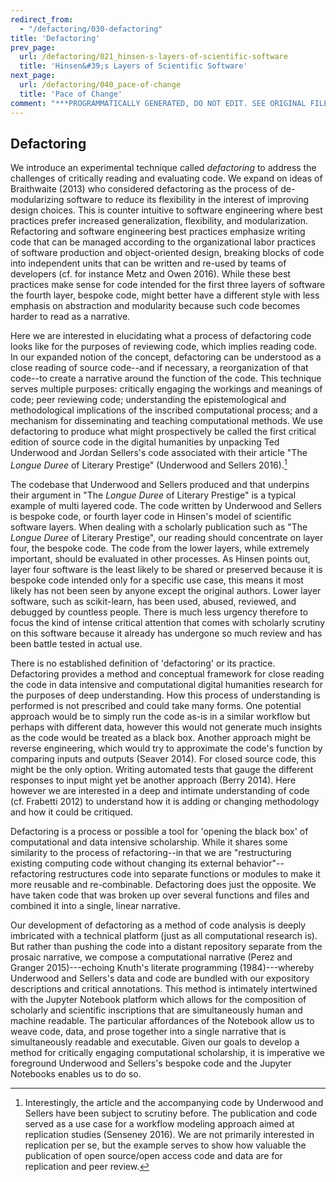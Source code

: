```yaml
---
redirect_from:
  - "/defactoring/030-defactoring"
title: 'Defactoring'
prev_page:
  url: /defactoring/021_hinsen-s-layers-of-scientific-software
  title: 'Hinsen&#39;s Layers of Scientific Software'
next_page:
  url: /defactoring/040_pace-of-change
  title: 'Pace of Change'
comment: "***PROGRAMMATICALLY GENERATED, DO NOT EDIT. SEE ORIGINAL FILES IN /content***"
---
```

## Defactoring

We introduce an experimental technique called *defactoring* to address
the challenges of critically reading and evaluating code. We expand on
ideas of Braithwaite (2013) who considered defactoring as the process of
de-modularizing software to reduce its flexibility in the interest of
improving design choices. This is counter intuitive to software
engineering where best practices prefer increased generalization,
flexibility, and modularization. Refactoring and software engineering
best practices emphasize writing code that can be managed according to
the organizational labor practices of software production and
object-oriented design, breaking blocks of code into independent units
that can be written and re-used by teams of developers (cf. for instance
Metz and Owen 2016). While these best practices make sense for code
intended for the first three layers of software the fourth layer,
bespoke code, might better have a different style with less emphasis on
abstraction and modularity because such code becomes harder to read as a
narrative.

Here we are interested in elucidating what a process of defactoring code
looks like for the purposes of reviewing code, which implies reading
code. In our expanded notion of the concept, defactoring can be
understood as a close reading of source code--and if necessary, a
reorganization of that code--to create a narrative around the function
of the code. This technique serves multiple purposes: critically
engaging the workings and meanings of code; peer reviewing code;
understanding the epistemological and methodological implications of the
inscribed computational process; and a mechanism for disseminating and
teaching computational methods. We use defactoring to produce what might
prospectively be called the first critical edition of source code in the
digital humanities by unpacking Ted Underwood and Jordan Sellers's code
associated with their article "The *Longue Duree* of Literary Prestige"
(Underwood and Sellers 2016).[^2]

The codebase that Underwood and Sellers produced and that underpins
their argument in "The *Longue Duree* of Literary Prestige" is a typical
example of multi layered code. The code written by Underwood and Sellers
is bespoke code, or fourth layer code in Hinsen's model of scientific
software layers. When dealing with a scholarly publication such as "The
*Longue Duree* of Literary Prestige", our reading should concentrate on
layer four, the bespoke code. The code from the lower layers, while
extremely important, should be evaluated in other processes. As Hinsen
points out, layer four software is the least likely to be shared or
preserved because it is bespoke code intended only for a specific use
case, this means it most likely has not been seen by anyone except the
original authors. Lower layer software, such as scikit-learn, has been
used, abused, reviewed, and debugged by countless people. There is much
less urgency therefore to focus the kind of intense critical attention
that comes with scholarly scrutiny on this software because it already
has undergone so much review and has been battle tested in actual use.

There is no established definition of 'defactoring' or its practice.
Defactoring provides a method and conceptual framework for close reading
the code in data intensive and computational digital humanities research
for the purposes of deep understanding. How this process of
understanding is performed is not prescribed and could take many forms.
One potential approach would be to simply run the code as-is in a
similar workflow but perhaps with different data, however this would not
generate much insights as the code would be treated as a black box.
Another approach might be reverse engineering, which would try to
approximate the code's function by comparing inputs and outputs (Seaver
2014). For closed source code, this might be the only option. Writing
automated tests that gauge the different responses to input might yet be
another approach (Berry 2014). Here however we are interested in a deep
and intimate understanding of code (cf. Frabetti 2012) to understand how
it is adding or changing methodology and how it could be critiqued.

Defactoring is a process or possible a tool for 'opening the black box'
of computational and data intensive scholarship. While it shares some
similarity to the process of refactoring--in that we are "restructuring
existing computing code without changing its external
behavior"--refactoring restructures code into separate functions or
modules to make it more reusable and re-combinable. Defactoring does
just the opposite. We have taken code that was broken up over several
functions and files and combined it into a single, linear narrative.

Our development of defactoring as a method of code analysis is deeply
imbricated with a technical platform (just as all computational research
is). But rather than pushing the code into a distant repository separate
from the prosaic narrative, we compose a computational narrative (Perez
and Granger 2015)---echoing Knuth's literate programming
(1984)---whereby Underwood and Sellers's data and code are bundled with
our expository descriptions and critical annotations. This method is
intimately intertwined with the Jupyter Notebook platform which allows
for the composition of scholarly and scientific inscriptions that are
simultaneously human and machine readable. The particular affordances of
the Notebook allow us to weave code, data, and prose together into a
single narrative that is simultaneously readable and executable. Given
our goals to develop a method for critically engaging computational
scholarship, it is imperative we foreground Underwood and Sellers's
bespoke code and the Jupyter Notebooks enables us to do so.

[^2]: Interestingly, the article and the accompanying code by Underwood
    and Sellers have been subject to scrutiny before. The publication
    and code served as a use case for a workflow modeling approach aimed
    at replication studies (Senseney 2016). We are not primarily
    interested in replication per se, but the example serves to show how
    valuable the publication of open source/open access code and data
    are for replication and peer review.
